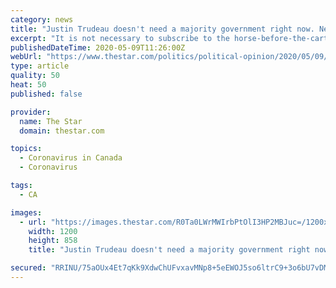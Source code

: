 ```yaml
---
category: news
title: "Justin Trudeau doesn't need a majority government right now. Neither does Canada"
excerpt: "It is not necessary to subscribe to the horse-before-the-cart speculation about a snap federal election this fall to know that once Canada really is"
publishedDateTime: 2020-05-09T11:26:00Z
webUrl: "https://www.thestar.com/politics/political-opinion/2020/05/09/justin-trudeau-doesnt-need-a-majority-government-right-now-neither-does-canada.html"
type: article
quality: 50
heat: 50
published: false

provider:
  name: The Star
  domain: thestar.com

topics:
  - Coronavirus in Canada
  - Coronavirus

tags:
  - CA

images:
  - url: "https://images.thestar.com/R0Ta0LWrMWIrbPtOlI3HP2MBJuc=/1200x858/smart/filters:cb(1588969949312)/https://www.thestar.com/content/dam/thestar/politics/political-opinion/2020/05/09/justin-trudeau-doesnt-need-a-majority-government-right-now-neither-does-canada/justin_trudeau.jpg"
    width: 1200
    height: 858
    title: "Justin Trudeau doesn't need a majority government right now. Neither does Canada"

secured: "RRINU/75aOUx4Et7qKk9XdwChUFvxavMNp8+5eEWOJ5so6ltrC9+3o6bU7vDM9jc/FHPh4l7ZOtiJpQhaSJ+eOKH3NqQDVaeb7nmObE9aNT6izDJAhOD6unRQ/xQMzHXUwJoWCSuLd/MVZNxz67ew0X7L/ydUDDrqFDjjxMEYQ6qXbBNyQy4TEMT/tLn0DJ6bn7q9G52oZ40UX4WIhHmhfXoOvm6fYt1tvu30t6OKs4R7Kf793489WNfSjfaG3BxGOOUpU1WGTW9KIJH5SKgp2L09GHuRvzsRcAqsj2t+6npI3wkA2cJUylZdOVqi78L36bFI531iVK5kbMfJFaZI00pbhV1eQT9WH27yPHo7NPuJKpLQT2/F1lS9elb00gyitSFCKSYXxIAgNqvi4kYRj3KlycRbeDAOW4eta4ohWHX8AKky044z3uabAfnmjOCoWLINSIi6k8HgSVXE/nMme83P8CqrFwbhqqYpSnT3dY=;3PN8pGCrbfgsQr95+kIdeg=="
---
```



